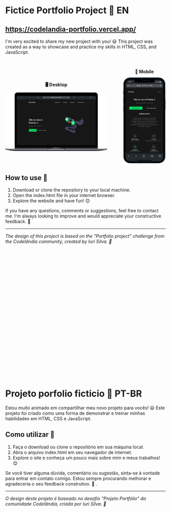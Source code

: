 # Fictice Portfolio Project 🚀 EN
## https://codelandia-portfolio.vercel.app/
I'm very excited to share my new project with you! 😃 This project was created as a way to showcase and practice my skills in HTML, CSS, and JavaScript.

<div style="display: flex; align-items: center; justify-content: center; margin-top: 30px;">
  <div style="text-align: center; margin-right: 50px;">
    <p style="font-weight: bold; margin-bottom: 10px;"><b>🖥️ Desktop</b></p>
    <img src="./assets/images/desktop.png" alt="Captura de tela do projeto em execução" width="600">
  </div>
  <div style="text-align: center;">
    <p style="font-weight: bold; margin-bottom: 10px;"><b>📱 Mobile</b></p>
    <img src="./assets/images/mobile.png" alt="Captura de tela do projeto em execução" width="250">
  </div>
</div>

## How to use 🤔

1. Download or clone the repository to your local machine.
2. Open the index.html file in your internet browser.
3. Explore the website and have fun! 😊

If you have any questions, comments or suggestions, feel free to contact me. I'm always looking to improve and would appreciate your constructive feedback. 🙏

---
*The design of this project is based on the "Portfolio project" challenge from the Codelândia community, created by Iuri Silva. 🎨*

<div style="height: 10vh;">⠀⠀⠀⠀⠀</div>

# Projeto porfolio ficticio 🚀 PT-BR

Estou muito animado em compartilhar meu novo projeto para vocês! 😃 Este projeto foi criado como uma forma de demonstrar e treinar minhas habilidades em HTML, CSS e JavaScript.

## Como utilizar 🤔

1. Faça o download ou clone o repositório em sua máquina local.
2. Abra o arquivo index.html em seu navegador de internet.
3. Explore o site e conheça um pouco mais sobre mim e meus trabalhos! 😊

Se você tiver alguma dúvida, comentário ou sugestão, sinta-se à vontade para entrar em contato comigo. Estou sempre procurando melhorar e agradeceria o seu feedback construtivo. 🙏 .

---
*O design deste projeto é baseado no desafio "Projeto Portfólio" da comunidade Codelândia, criada por Iuri Silva. 🎨*
